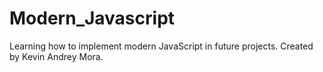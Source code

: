 # Modern_Javascript
Learning how to implement modern JavaScript in future projects.
Created by Kevin Andrey Mora.
